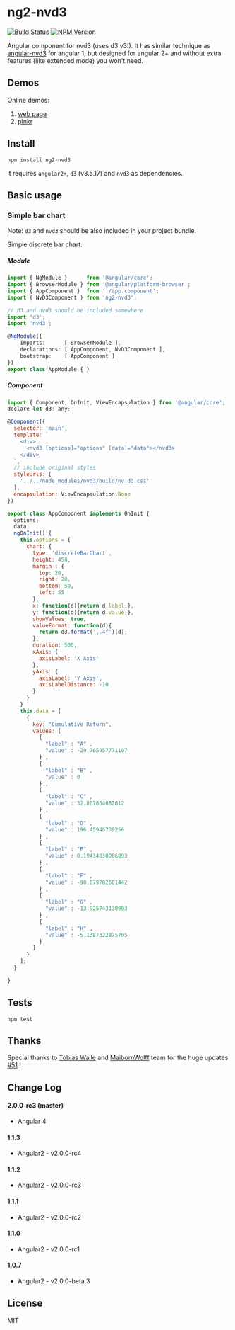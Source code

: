 # ng2-nvd3
[![Build Status](https://travis-ci.org/krispo/ng2-nvd3.svg?branch=master)](https://travis-ci.org/krispo/ng2-nvd3)
[![NPM Version](http://img.shields.io/npm/v/ng2-nvd3.svg?style=flat)](https://www.npmjs.org/package/ng2-nvd3)

Angular component for nvd3 (uses d3 v3!). It has similar technique as [angular-nvd3](http://krispo.github.io/angular-nvd3) for angular 1, but designed for angular 2+ and without extra features (like extended mode) you won't need.

## Demos

Online demos:

1. [web page](http://krispo.github.io/ng2-nvd3)
2. [plnkr](http://plnkr.co/edit/T4i7Zh?p=preview)

## Install

    npm install ng2-nvd3
    
it requires `angular2+`, `d3` (v3.5.17) and `nvd3` as dependencies.
    
## Basic usage

### Simple bar chart
Note: `d3` and `nvd3` should be also included in your project bundle.

Simple discrete bar chart: 
    
##### Module   
 
```ts
import { NgModule }      from '@angular/core';
import { BrowserModule } from '@angular/platform-browser';
import { AppComponent }  from './app.component';
import { NvD3Component } from 'ng2-nvd3';

// d3 and nvd3 should be included somewhere
import 'd3';
import 'nvd3';

@NgModule({
    imports:      [ BrowserModule ],
    declarations: [ AppComponent, NvD3Component ],
    bootstrap:    [ AppComponent ]
})
export class AppModule { }
``` 

##### Component
```js
import { Component, OnInit, ViewEncapsulation } from '@angular/core';
declare let d3: any;

@Component({
  selector: 'main',
  template: `
    <div>
      <nvd3 [options]="options" [data]="data"></nvd3>
    </div>
  `,
  // include original styles
  styleUrls: [
    '../../node_modules/nvd3/build/nv.d3.css'
  ],
  encapsulation: ViewEncapsulation.None
})

export class AppComponent implements OnInit {
  options;
  data;
  ngOnInit() {
    this.options = {
      chart: {
        type: 'discreteBarChart',
        height: 450,
        margin : {
          top: 20,
          right: 20,
          bottom: 50,
          left: 55
        },
        x: function(d){return d.label;},
        y: function(d){return d.value;},
        showValues: true,
        valueFormat: function(d){
          return d3.format(',.4f')(d);
        },
        duration: 500,
        xAxis: {
          axisLabel: 'X Axis'
        },
        yAxis: {
          axisLabel: 'Y Axis',
          axisLabelDistance: -10
        }
      }
    }
    this.data = [
      {
        key: "Cumulative Return",
        values: [
          {
            "label" : "A" ,
            "value" : -29.765957771107
          } ,
          {
            "label" : "B" ,
            "value" : 0
          } ,
          {
            "label" : "C" ,
            "value" : 32.807804682612
          } ,
          {
            "label" : "D" ,
            "value" : 196.45946739256
          } ,
          {
            "label" : "E" ,
            "value" : 0.19434030906893
          } ,
          {
            "label" : "F" ,
            "value" : -98.079782601442
          } ,
          {
            "label" : "G" ,
            "value" : -13.925743130903
          } ,
          {
            "label" : "H" ,
            "value" : -5.1387322875705
          }
        ]
      }
    ];
  }

}
```    

## Tests

    npm test
    
## Thanks

Special thanks to [Tobias Walle](https://github.com/TobiasWalle) and [MaibornWolff](https://github.com/MaibornWolff) team for the huge updates [#51](https://github.com/krispo/ng2-nvd3/pull/51) !
    
## Change Log

#### 2.0.0-rc3 (master)

* Angular 4

#### 1.1.3
* Angular2 - v2.0.0-rc4 

#### 1.1.2
* Angular2 - v2.0.0-rc3 

#### 1.1.1
* Angular2 - v2.0.0-rc2 

#### 1.1.0
* Angular2 - v2.0.0-rc1 

#### 1.0.7
* Angular2 - v2.0.0-beta.3 
    

## License
MIT

